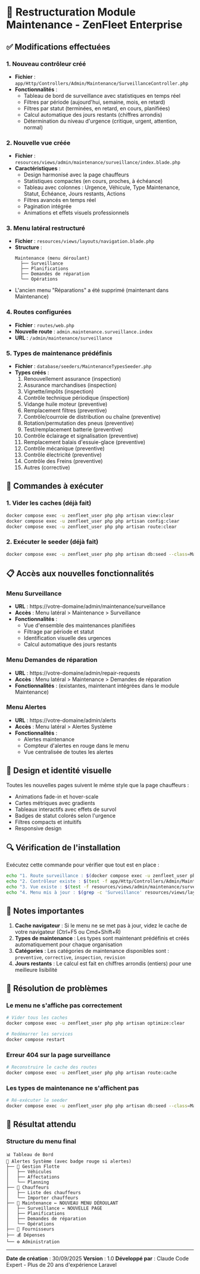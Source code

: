 # 🔧 Restructuration Module Maintenance - ZenFleet Enterprise

## ✅ Modifications effectuées

### 1. **Nouveau contrôleur créé**
- **Fichier** : `app/Http/Controllers/Admin/Maintenance/SurveillanceController.php`
- **Fonctionnalités** :
  - Tableau de bord de surveillance avec statistiques en temps réel
  - Filtres par période (aujourd'hui, semaine, mois, en retard)
  - Filtres par statut (terminées, en retard, en cours, planifiées)
  - Calcul automatique des jours restants (chiffres arrondis)
  - Détermination du niveau d'urgence (critique, urgent, attention, normal)

### 2. **Nouvelle vue créée**
- **Fichier** : `resources/views/admin/maintenance/surveillance/index.blade.php`
- **Caractéristiques** :
  - Design harmonisé avec la page chauffeurs
  - Statistiques compactes (en cours, proches, à échéance)
  - Tableau avec colonnes : Urgence, Véhicule, Type Maintenance, Statut, Échéance, Jours restants, Actions
  - Filtres avancés en temps réel
  - Pagination intégrée
  - Animations et effets visuels professionnels

### 3. **Menu latéral restructuré**
- **Fichier** : `resources/views/layouts/navigation.blade.php`
- **Structure** :
  ```
  Maintenance (menu déroulant)
    ├── Surveillance
    ├── Planifications
    ├── Demandes de réparation
    └── Opérations
  ```
- L'ancien menu "Réparations" a été supprimé (maintenant dans Maintenance)

### 4. **Routes configurées**
- **Fichier** : `routes/web.php`
- **Nouvelle route** : `admin.maintenance.surveillance.index`
- **URL** : `/admin/maintenance/surveillance`

### 5. **Types de maintenance prédéfinis**
- **Fichier** : `database/seeders/MaintenanceTypesSeeder.php`
- **Types créés** :
  1. Renouvellement assurance (inspection)
  2. Assurance marchandises (inspection)
  3. Vignette/impôts (inspection)
  4. Contrôle technique périodique (inspection)
  5. Vidange huile moteur (preventive)
  6. Remplacement filtres (preventive)
  7. Contrôle/courroie de distribution ou chaîne (preventive)
  8. Rotation/permutation des pneus (preventive)
  9. Test/remplacement batterie (preventive)
  10. Contrôle éclairage et signalisation (preventive)
  11. Remplacement balais d'essuie-glace (preventive)
  12. Contrôle mécanique (preventive)
  13. Contrôle électricité (preventive)
  14. Contrôle des Freins (preventive)
  15. Autres (corrective)

## 🚀 Commandes à exécuter

### 1. Vider les caches (déjà fait)
```bash
docker compose exec -u zenfleet_user php php artisan view:clear
docker compose exec -u zenfleet_user php php artisan config:clear
docker compose exec -u zenfleet_user php php artisan route:clear
```

### 2. Exécuter le seeder (déjà fait)
```bash
docker compose exec -u zenfleet_user php php artisan db:seed --class=MaintenanceTypesSeeder
```

## 📋 Accès aux nouvelles fonctionnalités

### Menu Surveillance
- **URL** : https://votre-domaine/admin/maintenance/surveillance
- **Accès** : Menu latéral > Maintenance > Surveillance
- **Fonctionnalités** :
  - Vue d'ensemble des maintenances planifiées
  - Filtrage par période et statut
  - Identification visuelle des urgences
  - Calcul automatique des jours restants

### Menu Demandes de réparation
- **URL** : https://votre-domaine/admin/repair-requests
- **Accès** : Menu latéral > Maintenance > Demandes de réparation
- **Fonctionnalités** : (existantes, maintenant intégrées dans le module Maintenance)

### Menu Alertes
- **URL** : https://votre-domaine/admin/alerts
- **Accès** : Menu latéral > Alertes Système
- **Fonctionnalités** :
  - Alertes maintenance
  - Compteur d'alertes en rouge dans le menu
  - Vue centralisée de toutes les alertes

## 🎨 Design et identité visuelle

Toutes les nouvelles pages suivent le même style que la page chauffeurs :
- Animations fade-in et hover-scale
- Cartes métriques avec gradients
- Tableaux interactifs avec effets de survol
- Badges de statut colorés selon l'urgence
- Filtres compacts et intuitifs
- Responsive design

## 🔍 Vérification de l'installation

Exécutez cette commande pour vérifier que tout est en place :
```bash
echo "1. Route surveillance : $(docker compose exec -u zenfleet_user php php artisan route:list | grep -c surveillance)"
echo "2. Contrôleur existe : $(test -f app/Http/Controllers/Admin/Maintenance/SurveillanceController.php && echo 'OUI' || echo 'NON')"
echo "3. Vue existe : $(test -f resources/views/admin/maintenance/surveillance/index.blade.php && echo 'OUI' || echo 'NON')"
echo "4. Menu mis à jour : $(grep -c 'Surveillance' resources/views/layouts/navigation.blade.php)"
```

## 📝 Notes importantes

1. **Cache navigateur** : Si le menu ne se met pas à jour, videz le cache de votre navigateur (Ctrl+F5 ou Cmd+Shift+R)
2. **Types de maintenance** : Les types sont maintenant prédéfinis et créés automatiquement pour chaque organisation
3. **Catégories** : Les catégories de maintenance disponibles sont : `preventive`, `corrective`, `inspection`, `revision`
4. **Jours restants** : Le calcul est fait en chiffres arrondis (entiers) pour une meilleure lisibilité

## 🐛 Résolution de problèmes

### Le menu ne s'affiche pas correctement
```bash
# Vider tous les caches
docker compose exec -u zenfleet_user php php artisan optimize:clear

# Redémarrer les services
docker compose restart
```

### Erreur 404 sur la page surveillance
```bash
# Reconstruire le cache des routes
docker compose exec -u zenfleet_user php php artisan route:cache
```

### Les types de maintenance ne s'affichent pas
```bash
# Ré-exécuter le seeder
docker compose exec -u zenfleet_user php php artisan db:seed --class=MaintenanceTypesSeeder
```

## 🎯 Résultat attendu

### Structure du menu final
```
📊 Tableau de Bord
🚨 Alertes Système (avec badge rouge si alertes)
├── 🚗 Gestion Flotte
│   ├── Véhicules
│   ├── Affectations
│   └── Planning
├── 👥 Chauffeurs
│   ├── Liste des chauffeurs
│   └── Importer chauffeurs
├── 🔧 Maintenance ← NOUVEAU MENU DÉROULANT
│   ├── Surveillance ← NOUVELLE PAGE
│   ├── Planifications
│   ├── Demandes de réparation
│   └── Opérations
├── 🏢 Fournisseurs
├── 💰 Dépenses
└── ⚙️ Administration
```

---

**Date de création** : 30/09/2025
**Version** : 1.0
**Développé par** : Claude Code Expert - Plus de 20 ans d'expérience Laravel